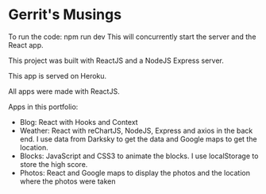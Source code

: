 # Gerrit's Musings

To run the code: npm run dev
This will concurrently start the server and the React app.

This project was built with ReactJS and a NodeJS Express server.

This app is served on Heroku.

All apps were made with ReactJS.

Apps in this portfolio:
- Blog: React with Hooks and Context
- Weather: React with reChartJS, NodeJS, Express and axios in the back end. I use data from Darksky to get the data and Google maps to get the location.
- Blocks: JavaScript and CSS3 to animate the blocks. I use localStorage to store the high score.
- Photos: React and Google maps to display the photos and the location where the photos were taken
